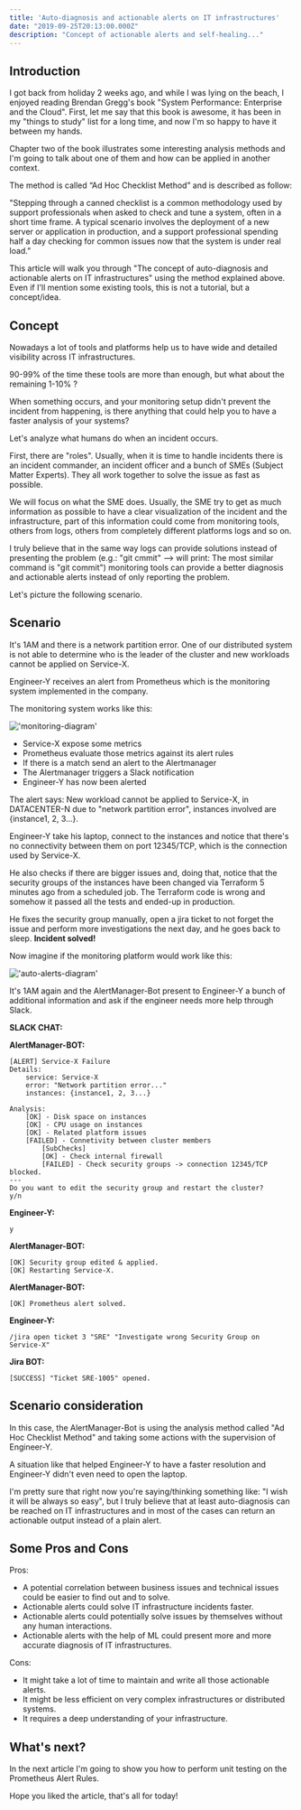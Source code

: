 ```yaml
---
title: 'Auto-diagnosis and actionable alerts on IT infrastructures'
date: "2019-09-25T20:13:00.000Z"
description: "Concept of actionable alerts and self-healing..."
---
```


## Introduction

I got back from holiday 2 weeks ago, and while I was lying on the beach, I enjoyed reading Brendan Gregg's book "System Performance: Enterprise and the Cloud". First, let me say that this book is awesome, it has been in my "things to study" list for a long time, and now I'm so happy to have it between my hands.

Chapter two of the book illustrates some interesting analysis methods and I'm going to talk about one of them and how can be applied in another context.

The method is called “Ad Hoc Checklist Method” and is described as follow:

"Stepping through a canned checklist is a common methodology used by support professionals when asked to check and tune a system, often in a short time frame. 
A typical scenario involves the deployment of a new server or application in production, 
and a support professional spending half a day checking for common issues now that the system is under real load.”

This article will walk you through "The concept of auto-diagnosis and actionable alerts on IT infrastructures" using the method explained above.
Even if I'll mention some existing tools, this is not a tutorial, but a concept/idea.

## Concept

Nowadays a lot of tools and platforms help us to have wide and detailed visibility across IT infrastructures.

90-99% of the time these tools are more than enough, but what about the remaining 1-10% ?

When something occurs, and your monitoring setup didn't prevent the incident from happening, is there anything that could help you to have a faster analysis of your systems?

Let's analyze what humans do when an incident occurs.

First, there are "roles". Usually, when it is time to handle incidents there is an incident commander, an incident officer and a bunch of SMEs (Subject Matter Experts). They all work together to solve the issue as fast as possible.

We will focus on what the SME does. Usually, the SME try to get as much information as possible to have a clear visualization of the incident and the infrastructure, part of this information could come from monitoring tools, others from logs, others from completely different platforms logs and so on.

I truly believe that in the same way logs can provide solutions instead of presenting the problem (e.g.: "git cmmit" --> will print: The most similar command is "git commit") monitoring tools can provide a better diagnosis and actionable alerts instead of only reporting the problem.

Let's picture the following scenario.

## Scenario

It's 1AM and there is a network partition error. One of our distributed system is not able to determine who is the leader of the cluster and new workloads cannot be applied on Service-X.

Engineer-Y receives an alert from Prometheus which is the monitoring system implemented in the company.

The monitoring system works like this:

!['monitoring-diagram'](./non-actionable-alerts.png)

* Service-X expose some metrics
* Prometheus evaluate those metrics against its alert rules
* If there is a match send an alert to the Alertmanager
* The Alertmanager triggers a Slack notification 
* Engineer-Y has now been alerted

The alert says: 
New workload cannot be applied to Service-X, in DATACENTER-N due to "network partition error", instances involved are {instance1, 2, 3...}.

Engineer-Y take his laptop, connect to the instances and notice that there's no connectivity between them on port 12345/TCP, which is the connection used by Service-X.

He also checks if there are bigger issues and, doing that, notice that the security groups of the instances have been changed via Terraform 5 minutes ago from a scheduled job. 
The Terraform code is wrong and somehow it passed all the tests and ended-up in production. 

He fixes the security group manually, open a jira ticket to not forget the issue and perform more investigations the next day, and he goes back to sleep.
**Incident solved!**

Now imagine if the monitoring platform would work like this:

!['auto-alerts-diagram'](./actionable-alerts.png)

It's 1AM again and the AlertManager-Bot present to Engineer-Y a bunch of additional information and ask if the engineer needs more help through Slack.

**SLACK CHAT:**

**AlertManager-BOT:**
```
[ALERT] Service-X Failure
Details:
    service: Service-X
    error: "Network partition error..."
    instances: {instance1, 2, 3...}

Analysis:
    [OK] - Disk space on instances
    [OK] - CPU usage on instances 
    [OK] - Related platform issues
    [FAILED] - Connetivity between cluster members
        [SubChecks]
        [OK] - Check internal firewall
        [FAILED] - Check security groups -> connection 12345/TCP blocked.
---
Do you want to edit the security group and restart the cluster?
y/n
```
**Engineer-Y:**
```
y
```

**AlertManager-BOT:**
```
[OK] Security group edited & applied. 
[OK] Restarting Service-X.
```
**AlertManager-BOT:**
```
[OK] Prometheus alert solved.
```
**Engineer-Y:**
```
/jira open ticket 3 "SRE" "Investigate wrong Security Group on Service-X"
```
**Jira BOT:**
```
[SUCCESS] "Ticket SRE-1005" opened.
```

## Scenario consideration

In this case, the AlertManager-Bot is using the analysis method called "Ad Hoc Checklist Method" and taking some actions with the supervision of Engineer-Y.

A situation like that helped Engineer-Y to have a faster resolution and Engineer-Y didn't even need to open the laptop.

I'm pretty sure that right now you're saying/thinking something like: "I wish it will be always so easy", but I truly believe that at least auto-diagnosis can be reached on IT infrastructures and in most of the cases can return an actionable output instead of a plain alert.

## Some Pros and Cons

Pros:
* A potential correlation between business issues and technical issues could be easier to find out and to solve.
* Actionable alerts could solve IT infrastructure incidents faster.
* Actionable alerts could potentially solve issues by themselves without any human interactions.
* Actionable alerts with the help of ML could present more and more accurate diagnosis of IT infrastructures.

Cons:
* It might take a lot of time to maintain and write all those actionable alerts.
* It might be less efficient on very complex infrastructures or distributed systems.
* It requires a deep understanding of your infrastructure.

## What's next?

In the next article I'm going to show you how to perform unit testing on the Prometheus Alert Rules.

Hope you liked the article, that's all for today!
